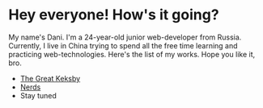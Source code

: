 # Hey everyone! How's it going? 
My name's Dani. I'm a 24-year-old junior web-developer from Russia. Currently, I live in China trying to spend all the free time learning and practicing web-technologies. Here's the list of my works. Hope you like it, bro.
+ [The Great Keksby](https://papafreelancer.github.io/keks/ "The Great Keksby")
+ [Nerds](https://papafreelancer.github.io/nerds/ "Nerds")
+ Stay tuned
